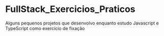 # FullStack_Exercicios_Praticos
Alguns pequenos projetos que desenvolvo enquanto estudo Javascript e TypeScript como exercício de fixação
